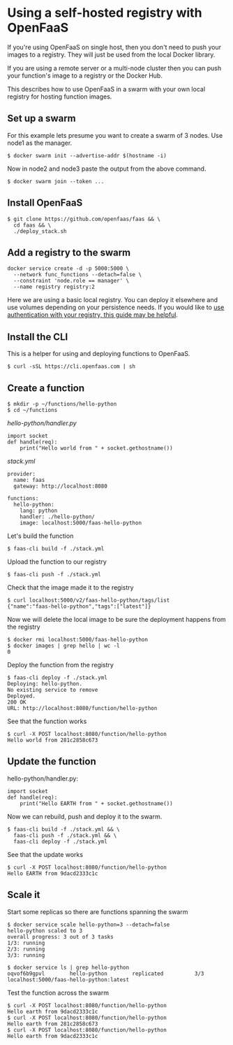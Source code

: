 # Using a self-hosted registry with OpenFaaS

If you're using OpenFaaS on single host, then you don't need to push your images to a registry. They will just be used from the local Docker library.

If you are using a remote server or a multi-node cluster then you can push your function's image to a registry or the Docker Hub.

This describes how to use OpenFaaS in a swarm with your own local registry for hosting function images.

## Set up a swarm

For this example lets presume you want to create a swarm of 3 nodes. Use node1 as the manager.

```
$ docker swarm init --advertise-addr $(hostname -i)
```

Now in node2 and node3 paste the output from the above command.
```
$ docker swarm join --token ...
```

## Install OpenFaaS
```
$ git clone https://github.com/openfaas/faas && \
  cd faas && \
  ./deploy_stack.sh
```

## Add a registry to the swarm

```
docker service create -d -p 5000:5000 \
  --network func_functions --detach=false \
  --constraint 'node.role == manager' \
  --name registry registry:2
```

Here we are using a basic local registry. You can deploy it elsewhere and use volumes depending on your persistence needs. If you would like to [use authentication with your registry, this guide may be helpful](https://github.com/openfaas/faas/blob/master/docs/managing-images.md#deploy-your-own-private-docker-registry).


## Install the CLI

This is a helper for using and deploying functions to OpenFaaS.

```
$ curl -sSL https://cli.openfaas.com | sh
```

## Create a function

```
$ mkdir -p ~/functions/hello-python
$ cd ~/functions
```

*hello-python/handler.py*
```
import socket
def handle(req):
    print("Hello world from " + socket.gethostname())
```

*stack.yml*
```
provider:  
  name: faas
  gateway: http://localhost:8080

functions:  
  hello-python:
    lang: python
    handler: ./hello-python/
    image: localhost:5000/faas-hello-python
```

Let's build the function
```
$ faas-cli build -f ./stack.yml
```

Upload the function to our registry
```
$ faas-cli push -f ./stack.yml
```

Check that the image made it to the registry
```
$ curl localhost:5000/v2/faas-hello-python/tags/list
{"name":"faas-hello-python","tags":["latest"]}
```

Now we will delete the local image to be sure the deployment happens from the registry
```
$ docker rmi localhost:5000/faas-hello-python
$ docker images | grep hello | wc -l
0
```

Deploy the function from the registry
```
$ faas-cli deploy -f ./stack.yml
Deploying: hello-python.  
No existing service to remove  
Deployed.  
200 OK  
URL: http://localhost:8080/function/hello-python  
```

See that the function works
```
$ curl -X POST localhost:8080/function/hello-python
Hello world from 281c2858c673
```

## Update the function

hello-python/handler.py:
```
import socket
def handle(req):
    print("Hello EARTH from " + socket.gethostname())
```
Now we can rebuild, push and deploy it to the swarm.
```
$ faas-cli build -f ./stack.yml && \
  faas-cli push -f ./stack.yml && \
  faas-cli deploy -f ./stack.yml
```

See that the update works
```
$ curl -X POST localhost:8080/function/hello-python
Hello EARTH from 9dacd2333c1c
```

## Scale it

Start some replicas so there are functions spanning the swarm
```
$ docker service scale hello-python=3 --detach=false
hello-python scaled to 3
overall progress: 3 out of 3 tasks
1/3: running
2/3: running
3/3: running

$ docker service ls | grep hello-python
oqvof6b9gpvl        hello-python        replicated          3/3                 localhost:5000/faas-hello-python:latest
```

Test the function across the swarm
```
$ curl -X POST localhost:8080/function/hello-python
Hello earth from 9dacd2333c1c
$ curl -X POST localhost:8080/function/hello-python
Hello earth from 281c2858c673
$ curl -X POST localhost:8080/function/hello-python
Hello earth from 9dacd2333c1c
```
